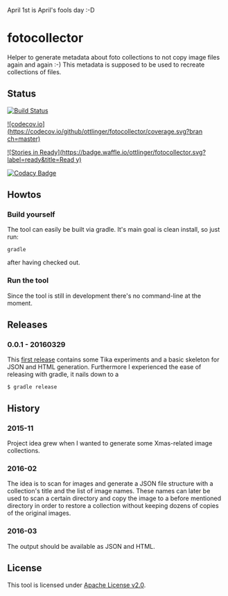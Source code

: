 April 1st is April's fools day :-D


# fotocollector
Helper to generate metadata about foto collections to not copy image files again and again :-)
This metadata is supposed to be used to recreate collections of files.

## Status

[![Build Status](https://travis-ci.org/ottlinger/fotocollector.svg?branch=master)](https://travis-ci.org/ottlinger/fotocollector)

[![codecov.io](https://codecov.io/github/ottlinger/fotocollector/coverage.svg?bran
ch=master)](https://codecov.io/github/ottlinger/fotocollector?branch=master)

[![Stories in
Ready](https://badge.waffle.io/ottlinger/fotocollector.svg?label=ready&title=Read
y)](https://waffle.io/ottlinger/fotocollector)

[![Codacy Badge](https://api.codacy.com/project/badge/grade/1069017d3898425095363374b2519b03)](https://www.codacy.com/app/github_25/fotocollector)

## Howtos

### Build yourself

The tool can easily be built via gradle. It's main goal is clean install, so just run:
```
gradle
```
after having checked out.

### Run the tool
Since the tool is still in development there's no command-line at the moment.

## Releases
### 0.0.1 - 20160329

This [first release](https://github.com/ottlinger/fotocollector/tree/0.0.1) contains some Tika experiments and a basic skeleton for JSON and HTML generation.
Furthermore I experienced the ease of releasing with gradle, it nails down to a
```
$ gradle release
```

## History
### 2015-11

Project idea grew when I wanted to generate some Xmas-related image collections.

### 2016-02

The idea is to scan for images and generate a JSON file structure with a collection's title and the list of image names.
These names can later be used to scan a certain directory and copy the image to a before mentioned directory in order to restore a collection without keeping dozens of copies of the original images.

### 2016-03

The output should be available as JSON and HTML.

## License

This tool is licensed under [Apache License v2.0](https://www.apache.org/licenses/).
